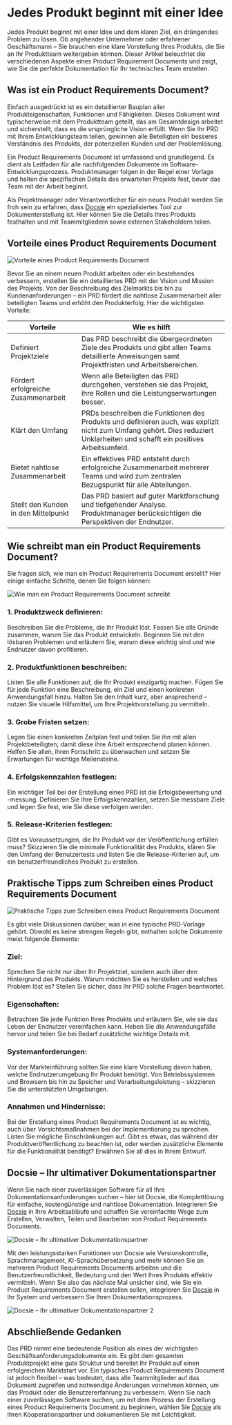 # Jedes Produkt beginnt mit einer Idee

Jedes Produkt beginnt mit einer Idee und dem klaren Ziel, ein drängendes Problem zu lösen. Ob angehender Unternehmer oder erfahrener Geschäftsmann – Sie brauchen eine klare Vorstellung Ihres Produkts, die Sie an Ihr Produktteam weitergeben können. Dieser Artikel beleuchtet die verschiedenen Aspekte eines Product Requirement Documents und zeigt, wie Sie die perfekte Dokumentation für Ihr technisches Team erstellen.

## Was ist ein Product Requirements Document?

Einfach ausgedrückt ist es ein detaillierter Bauplan aller Produkteigenschaften, Funktionen und Fähigkeiten. Dieses Dokument wird typischerweise mit dem Produktteam geteilt, das am Gesamtdesign arbeitet und sicherstellt, dass es die ursprüngliche Vision erfüllt. Wenn Sie Ihr PRD mit Ihrem Entwicklungsteam teilen, gewinnen alle Beteiligten ein besseres Verständnis des Produkts, der potenziellen Kunden und der Problemlösung.

Ein Product Requirements Document ist umfassend und grundlegend. Es dient als Leitfaden für alle nachfolgenden Dokumente im Software-Entwicklungsprozess. Produktmanager folgen in der Regel einer Vorlage und halten die spezifischen Details des erwarteten Projekts fest, bevor das Team mit der Arbeit beginnt.

Als Projektmanager oder Verantwortlicher für ein neues Produkt werden Sie froh sein zu erfahren, dass [Docsie](https://www.docsie.io/discovery_call/) ein spezialisiertes Tool zur Dokumenterstellung ist. Hier können Sie die Details Ihres Produkts festhalten und mit Teammitgliedern sowie externen Stakeholdern teilen.

## Vorteile eines Product Requirements Document

![Vorteile eines Product Requirements Document](https://cdn.docsie.io/workspace_PfNzfGj3YfKKtTO4T/doc_QiqgSuNoJpspcExF3/file_w0x51VQJqlm6MGO4B/image4.png)

Bevor Sie an einem neuen Produkt arbeiten oder ein bestehendes verbessern, erstellen Sie ein detailliertes PRD mit der Vision und Mission des Projekts. Von der Beschreibung des Zielmarkts bis hin zu Kundenanforderungen – ein PRD fördert die nahtlose Zusammenarbeit aller beteiligten Teams und erhöht den Produkterfolg. Hier die wichtigsten Vorteile:

|Vorteile|Wie es hilft|
|-|-|
|Definiert Projektziele|Das PRD beschreibt die übergeordneten Ziele des Produkts und gibt allen Teams detaillierte Anweisungen samt Projektfristen und Arbeitsbereichen.|
|Fördert erfolgreiche Zusammenarbeit|Wenn alle Beteiligten das PRD durchgehen, verstehen sie das Projekt, ihre Rollen und die Leistungserwartungen besser.|
|Klärt den Umfang|PRDs beschreiben die Funktionen des Produkts und definieren auch, was explizit nicht zum Umfang gehört. Dies reduziert Unklarheiten und schafft ein positives Arbeitsumfeld.|
|Bietet nahtlose Zusammenarbeit|Ein effektives PRD entsteht durch erfolgreiche Zusammenarbeit mehrerer Teams und wird zum zentralen Bezugspunkt für alle Abteilungen.|
|Stellt den Kunden in den Mittelpunkt|Das PRD basiert auf guter Marktforschung und tiefgehender Analyse. Produktmanager berücksichtigen die Perspektiven der Endnutzer.|

## Wie schreibt man ein Product Requirements Document?

Sie fragen sich, wie man ein Product Requirements Document erstellt? Hier einige einfache Schritte, denen Sie folgen können:

![Wie man ein Product Requirements Document schreibt](https://cdn.docsie.io/workspace_PfNzfGj3YfKKtTO4T/doc_QiqgSuNoJpspcExF3/file_kA2rByOmXxWvbOet8/image5.png)

### 1. Produktzweck definieren:

Beschreiben Sie die Probleme, die Ihr Produkt löst. Fassen Sie alle Gründe zusammen, warum Sie das Produkt entwickeln. Beginnen Sie mit den lösbaren Problemen und erläutern Sie, warum diese wichtig sind und wie Endnutzer davon profitieren.

### 2. Produktfunktionen beschreiben:

Listen Sie alle Funktionen auf, die Ihr Produkt einzigartig machen. Fügen Sie für jede Funktion eine Beschreibung, ein Ziel und einen konkreten Anwendungsfall hinzu. Halten Sie den Inhalt kurz, aber ansprechend – nutzen Sie visuelle Hilfsmittel, um Ihre Projektvorstellung zu vermitteln.

### 3. Grobe Fristen setzen:

Legen Sie einen konkreten Zeitplan fest und teilen Sie ihn mit allen Projektbeteiligten, damit diese ihre Arbeit entsprechend planen können. Helfen Sie allen, ihren Fortschritt zu überwachen und setzen Sie Erwartungen für wichtige Meilensteine.

### 4. Erfolgskennzahlen festlegen:

Ein wichtiger Teil bei der Erstellung eines PRD ist die Erfolgsbewertung und -messung. Definieren Sie Ihre Erfolgskennzahlen, setzen Sie messbare Ziele und legen Sie fest, wie Sie diese verfolgen werden.

### 5. Release-Kriterien festlegen:

Gibt es Voraussetzungen, die Ihr Produkt vor der Veröffentlichung erfüllen muss? Skizzieren Sie die minimale Funktionalität des Produkts, klären Sie den Umfang der Benutzertests und listen Sie die Release-Kriterien auf, um ein benutzerfreundliches Produkt zu erstellen.

## Praktische Tipps zum Schreiben eines Product Requirements Document

![Praktische Tipps zum Schreiben eines Product Requirements Document](https://cdn.docsie.io/workspace_PfNzfGj3YfKKtTO4T/doc_QiqgSuNoJpspcExF3/file_8qxdhLqT5afunlR0R/image6.png)

Es gibt viele Diskussionen darüber, was in eine typische PRD-Vorlage gehört. Obwohl es keine strengen Regeln gibt, enthalten solche Dokumente meist folgende Elemente:

### Ziel:

Sprechen Sie nicht nur über Ihr Projektziel, sondern auch über den Hintergrund des Produkts. Warum möchten Sie es herstellen und welches Problem löst es? Stellen Sie sicher, dass Ihr PRD solche Fragen beantwortet.

### Eigenschaften:

Betrachten Sie jede Funktion Ihres Produkts und erläutern Sie, wie sie das Leben der Endnutzer vereinfachen kann. Heben Sie die Anwendungsfälle hervor und teilen Sie bei Bedarf zusätzliche wichtige Details mit.

### Systemanforderungen:

Vor der Markteinführung sollten Sie eine klare Vorstellung davon haben, welche Endnutzerumgebung Ihr Produkt benötigt. Von Betriebssystemen und Browsern bis hin zu Speicher und Verarbeitungsleistung – skizzieren Sie die unterstützten Umgebungen.

### Annahmen und Hindernisse:

Bei der Erstellung eines Product Requirements Document ist es wichtig, auch über Vorsichtsmaßnahmen bei der Implementierung zu sprechen. Listen Sie mögliche Einschränkungen auf. Gibt es etwas, das während der Produktveröffentlichung zu beachten ist, oder werden zusätzliche Elemente für die Funktionalität benötigt? Erwähnen Sie all dies in Ihrem Entwurf.

## Docsie – Ihr ultimativer Dokumentationspartner

Wenn Sie nach einer zuverlässigen Software für all Ihre Dokumentationsanforderungen suchen – hier ist Docsie, die Komplettlösung für einfache, kostengünstige und nahtlose Dokumentation. Integrieren Sie [Docsie](https://www.docsie.io/pricing/) in Ihre Arbeitsabläufe und schaffen Sie vereinfachte Wege zum Erstellen, Verwalten, Teilen und Bearbeiten von Product Requirements Documents.

![Docsie – Ihr ultimativer Dokumentationspartner](https://cdn.docsie.io/workspace_PfNzfGj3YfKKtTO4T/doc_QiqgSuNoJpspcExF3/file_joL0V459OFZbwg1kd/image1.png)

Mit den leistungsstarken Funktionen von Docsie wie Versionskontrolle, Sprachmanagement, KI-Sprachübersetzung und mehr können Sie an mehreren Product Requirements Documents arbeiten und die Benutzerfreundlichkeit, Bedeutung und den Wert Ihres Produkts effektiv vermitteln. Wenn Sie also das nächste Mal unsicher sind, wie Sie ein Product Requirements Document erstellen sollen, integrieren Sie [Docsie](https://help.docsie.io/) in Ihr System und verbessern Sie Ihren Dokumentationsprozess.

![Docsie – Ihr ultimativer Dokumentationspartner 2](https://cdn.docsie.io/workspace_PfNzfGj3YfKKtTO4T/doc_QiqgSuNoJpspcExF3/file_Tg8Lrd0bTCQFs302g/image3.png)

## Abschließende Gedanken

Das PRD nimmt eine bedeutende Position als eines der wichtigsten Geschäftsanforderungsdokumente ein. Es gibt dem gesamten Produktprojekt eine gute Struktur und bereitet Ihr Produkt auf einen erfolgreichen Marktstart vor. Ein typisches Product Requirements Document ist jedoch flexibel – was bedeutet, dass alle Teammitglieder auf das Dokument zugreifen und notwendige Änderungen vornehmen können, um das Produkt oder die Benutzererfahrung zu verbessern. Wenn Sie nach einer zuverlässigen Software suchen, um mit dem Prozess der Erstellung eines Product Requirements Document zu beginnen, wählen Sie [Docsie](https://app.docsie.io/login/#/) als Ihren Kooperationspartner und dokumentieren Sie mit Leichtigkeit.